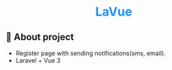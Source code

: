 <h1 align="center" style="color: dodgerblue">
LaVue
</h1>

## 🔵 About project

- Register page with sending notifications(sms, email). 
- Laravel + Vue 3 
